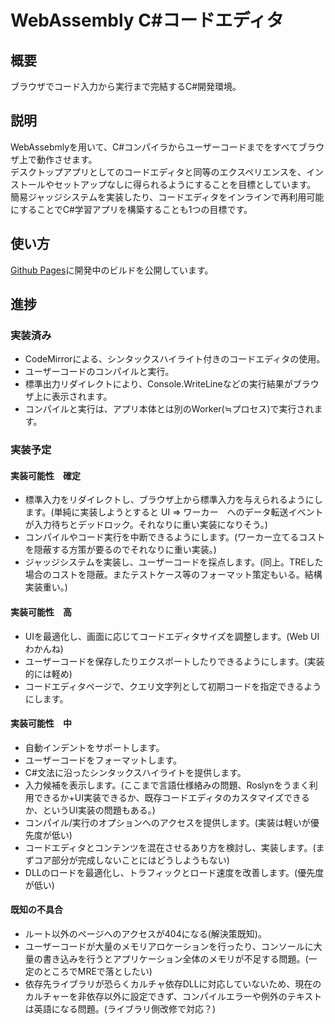 # WebAssembly C#コードエディタ

## 概要
ブラウザでコード入力から実行まで完結するC#開発環境。

## 説明
WebAssebmlyを用いて、C#コンパイラからユーザーコードまでをすべてブラウザ上で動作させます。<br>
デスクトップアプリとしてのコードエディタと同等のエクスペリエンスを、インストールやセットアップなしに得られるようにすることを目標としています。<br>
簡易ジャッジシステムを実装したり、コードエディタをインラインで再利用可能にすることでC#学習アプリを構築することも1つの目標です。

## 使い方
[Github Pages](https://2427dkusiro.github.io/WasmCSharpEditor/)に開発中のビルドを公開しています。

## 進捗

### 実装済み
+ CodeMirrorによる、シンタックスハイライト付きのコードエディタの使用。
+ ユーザーコードのコンパイルと実行。
+ 標準出力リダイレクトにより、Console.WriteLineなどの実行結果がブラウザ上に表示されます。
+ コンパイルと実行は、アプリ本体とは別のWorker(≒プロセス)で実行されます。

### 実装予定

#### 実装可能性　確定
+ 標準入力をリダイレクトし、ブラウザ上から標準入力を与えられるようにします。(単純に実装しようとすると UI => ワーカー　へのデータ転送イベントが入力待ちとデッドロック。それなりに重い実装になりそう。)
+ コンパイルやコード実行を中断できるようにします。(ワーカー立てるコストを隠蔽する方策が要るのでそれなりに重い実装。)
+ ジャッジシステムを実装し、ユーザーコードを採点します。(同上。TREした場合のコストを隠蔽。またテストケース等のフォーマット策定もいる。結構実装重い。)

#### 実装可能性　高
+ UIを最適化し、画面に応じてコードエディタサイズを調整します。(Web UIわかんね)
+ ユーザーコードを保存したりエクスポートしたりできるようにします。(実装的には軽め)
+ コードエディタページで、クエリ文字列として初期コードを指定できるようにします。

#### 実装可能性　中
+ 自動インデントをサポートします。
+ ユーザーコードをフォーマットします。
+ C#文法に沿ったシンタックスハイライトを提供します。
+ 入力候補を表示します。(ここまで言語仕様絡みの問題、Roslynをうまく利用できるか+UI実装できるか、既存コードエディタのカスタマイズできるか、というUI実装の問題もある。)
+ コンパイル/実行のオプションへのアクセスを提供します。(実装は軽いが優先度が低い)
+ コードエディタとコンテンツを混在させるあり方を検討し、実装します。(まずコア部分が完成しないことにはどうしようもない)
+ DLLのロードを最適化し、トラフィックとロード速度を改善します。(優先度が低い)

#### 既知の不具合
+ ルート以外のページへのアクセスが404になる(解決策既知)。
+ ユーザーコードが大量のメモリアロケーションを行ったり、コンソールに大量の書き込みを行うとアプリケーション全体のメモリが不足する問題。(一定のところでMREで落としたい)
+ 依存先ライブラリが恐らくカルチャ依存DLLに対応していないため、現在のカルチャーを非依存以外に設定できず、コンパイルエラーや例外のテキストは英語になる問題。(ライブラリ側改修で対応？)

